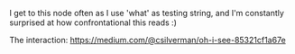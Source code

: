 I get to this node often as I use 'what' as testing string, and I'm constantly surprised at how confrontational this reads :)

The interaction: https://medium.com/@csilverman/oh-i-see-85321cf1a67e